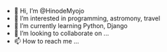 - 👋 Hi, I’m @HinodeMyojo
- 👀 I’m interested in programming, astromony, travel
- 🌱 I’m currently learning Python, Django
- 💞️ I’m looking to collaborate on ...
- 📫 How to reach me ...

<!---
HinodeMyojo/HinodeMyojo is a ✨ special ✨ repository because its `README.md` (this file) appears on your GitHub profile.
You can click the Preview link to take a look at your changes.
--->
